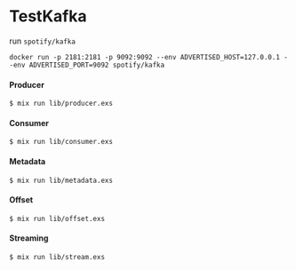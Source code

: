 # TestKafka



run `spotify/kafka`

```
docker run -p 2181:2181 -p 9092:9092 --env ADVERTISED_HOST=127.0.0.1 --env ADVERTISED_PORT=9092 spotify/kafka
```


#### Producer
`$ mix run lib/producer.exs`

#### Consumer
`$ mix run lib/consumer.exs`

#### Metadata
`$ mix run lib/metadata.exs`

#### Offset
`$ mix run lib/offset.exs`

#### Streaming
`$ mix run lib/stream.exs`

